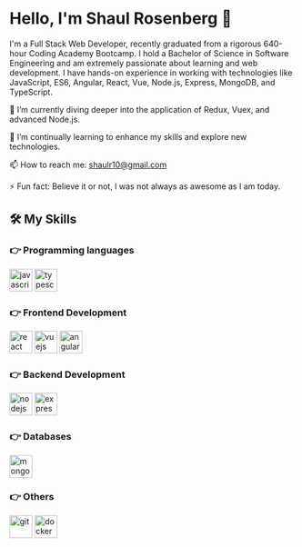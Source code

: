 # Hello, I'm Shaul Rosenberg 👋

I'm a Full Stack Web Developer, recently graduated from a rigorous 640-hour Coding Academy Bootcamp. I hold a Bachelor of Science in Software Engineering and am extremely passionate about learning and web development. I have hands-on experience in working with technologies like JavaScript, ES6, Angular, React, Vue, Node.js, Express, MongoDB, and TypeScript.

🔭 I’m currently diving deeper into the application of Redux, Vuex, and advanced Node.js.

🌱 I’m continually learning to enhance my skills and explore new technologies.

📫 How to reach me: shaulr10@gmail.com

⚡ Fun fact: Believe it or not, I was not always as awesome as I am today.

## 🛠️ My Skills

### 👉 Programming languages

<p align="left"> 
    <img src="https://www.vectorlogo.zone/logos/javascript/javascript-ar21.svg" alt="javascript" width="40" height="40"/> 
    <img src="https://www.vectorlogo.zone/logos/typescript/typescript-ar21.svg" alt="typescript" width="40" height="40"/>
</p>

### 👉 Frontend Development
<p align="left"> 
    <img src="https://www.vectorlogo.zone/logos/reactjs/reactjs-ar21.svg" alt="react" width="40" height="40"/> 
    <img src="https://www.vectorlogo.zone/logos/vuejs/vuejs-ar21.svg" alt="vuejs" width="40" height="40"/> 
    <img src="https://www.vectorlogo.zone/logos/angular/angular-ar21.svg" alt="angular" width="40" height="40"/> 
</p>

### 👉 Backend Development
<p align="left"> 
    <img src="https://www.vectorlogo.zone/logos/nodejs/nodejs-ar21.svg" alt="nodejs" width="40" height="40"/> 
    <img src="https://www.vectorlogo.zone/logos/expressjs/expressjs-ar21.svg" alt="express" width="40" height="40"/>
</p>

### 👉 Databases
<p align="left"> 
    <img src="https://www.vectorlogo.zone/logos/mongodb/mongodb-ar21.svg" alt="mongodb" width="40" height="40"/> 
</p>

### 👉 Others
<p align="left"> 
    <img src="https://www.vectorlogo.zone/logos/git-scm/git-scm-ar21.svg" alt="git" width="40" height="40"/> 
    <img src="https://www.vectorlogo.zone/logos/docker/docker-ar21.svg" alt="docker" width="40" height="40"/> 
</p>
